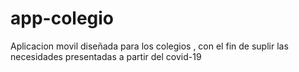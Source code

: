 # app-colegio
Aplicacion movil diseñada para los colegios , con el fin de suplir las necesidades presentadas a partir del covid-19
